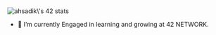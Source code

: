 ### 
<img src="https://badge.mediaplus.ma/greenbinary/ahsadik" alt="ahsadik\'s 42 stats" />
      
- 🌱 I’m currently Engaged in learning and growing at 42 NETWORK.
<!--
- 👯 I’m looking to collaborate on ...
- 🤔 I’m looking for help with ...
- 💬 Ask me about ...
- 📫 How to reach me: ...
- 😄 Pronouns: ...
- ⚡ Fun fact: ...
-->
